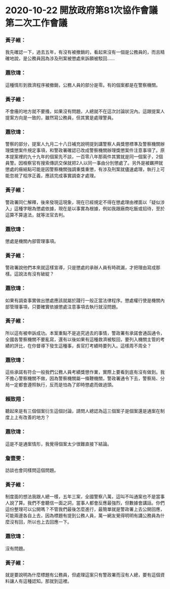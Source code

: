 # 2020-10-22 開放政府第81次協作會議 第二次工作會議

### 黃子維：
我先確認一下，過去五年，有沒有被撤銷的，看起來沒有一個是公務員的，而且精確地說，是公務員因為涉及刑案被懲處來訴願被駁回……

### 蕭欣瑋：
這種情形到救濟程序被撤銷，公務人員的部分是零。有的個案都是在警察機關。

### 黃子維：
不會癢的地方就不要搔，如果沒有問題，人總就不在這次討論狀況內。這跟提案人提案方向是一致的，雖然寫公務員，但其實是處理警員。

### 蕭欣瑋：
警察的部分，提案人九月二十八日補充說明提到講警察人員獎懲標準及警察機關辦理獎懲案件規定事項，和警政署確認已改成警察機關辦理獎懲案件注意事項了。原本提案裡的九十九年的個案先不談，一百零八年那兩件其實就是同一個案子，2個員警。因檢察官有搜索傳訊交保就把2人以同一事由分別懲處了。另外是被羈押就懲處的癥結點可能是因警察機關強調重獎重懲，有涉及刑案就儘速處理，執行上可能忽視了程序正義，應該完成事實調查才處理。

### 黃子維：
警政署同仁解釋，後來發現這現象，現在已經規定不得在懲處理由裡面以「疑似涉入」這種字眼為懲處依據，現在是以事實為根據，例如我跟廠商吃飯或招待，至於這算不算違法，就等法官去判。

### 蕭欣瑋：
懲處是機關內部管理事項。

### 黃子維：
警政署說他們本來就這樣宣導，只是懲處的承辦人員有時疏漏，才把理由寫成那樣。這說法有沒有破綻？

### 蕭欣瑋：
如果有調查事實做出懲處應該就屬於踐行一般正當法律程序。懲處權行使是機關內部管理事項，只要確實依據懲處注意事項去執行就沒問題。

### 黃子維：
所以這有被申訴成功。本案重點不是追究過去的事情，警政署有承諾會通函通令，全國各警察機關不要亂寫，還有以後如果有這種救濟被駁回，要列入機關主管的考績的評比，在你督導下發生這種事，長官打考績時要列入。這樣周不周全？

### 蕭欣瑋：
這些承諾有符合一般我們公務人員考績獎懲作業，實際上要看到底有沒有做到。我不擔心警察機關不做，因為警察機關屬一條鞭機關，警政署通令下去，警察局、分局一定都會遵照執行，反而是怕為了即時懲處而做過頭。

### 賴致翔：
聽起來是有三個個案衍生這個討論，請問人總認為這三個案子是個案還是通案在制度上上有改善的地方？

### 蕭欣瑋：
這是不是通案情形，我覺得個案太少很難直接下結論。

### 詹壹雯：
訪談也會同樣問這個問題。

### 黃子維：
制度面的想法我跟人總一樣，五年三案，全國警察八萬，這叫不叫通案也不是當事人說了算。我們不會聽信一面之詞，當事人都會反應最強烈，但數據會講話。你們這份整理可以公開嗎？不管我們最後怎麼進行，最簡單就是警政署上去公開回應，可能兩邊各自上去，因為標題有提到公務人員，萬一網友覺得明明有講公務員為什麼沒有回，所以也上去回應一下。

### 蕭欣瑋：
沒有問題。

### 黃子維：
就是要說明為什麼標題有公務員，但處理這案只有警政署而沒有人總，要有這個資料讓人有這種認知。那就到這裡。


